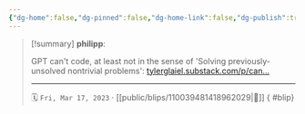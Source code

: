 ```yaml
---
{"dg-home":false,"dg-pinned":false,"dg-home-link":false,"dg-publish":true,"type":"blip","disabled rules":["yaml-title","yaml-title-alias","file-name-heading"],"title":"philipp on mastodon @ 2023-03-17","created-date":"2023-03-17T16:07:15","id":110039481418962030,"updated-date":"2025-05-02T08:50:43","dg-path":"blips/110039481418962029.md","permalink":"/blips/110039481418962029/","dgPassFrontmatter":true,"created":"2023-03-17T16:07:15","updated":"2025-05-02T08:50:43"}
---
```


> [!summary] **philipp**:
>
> GPT can't code, at least not in the sense of 'Solving previously-unsolved nontrivial problems': [tylerglaiel.substack.com/p/can…](https://tylerglaiel.substack.com/p/can-gpt-4-actually-write-code)
> - - -
>
> 🗓️ `Fri, Mar 17, 2023` · [[public/blips/110039481418962029\|🔗]]
{ #blip}

